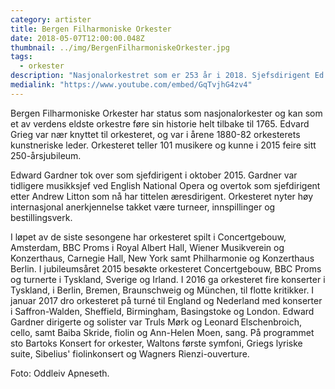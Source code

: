 ```yaml
---
category: artister
title: Bergen Filharmoniske Orkester
date: 2018-05-07T12:00:00.048Z
thumbnail: ../img/BergenFilharmoniskeOrkester.jpg
tags:
  - orkester
description: "Nasjonalorkestret som er 253 år i 2018. Sjefsdirigent Ed Gardner leder orkestret inn i en ny æra med turneer, innspillinger og musikalske tolkninger i verdensklassen."
medialink: "https://www.youtube.com/embed/GqTvjhG4zv4"
---
```

Bergen Filharmoniske Orkester har status som nasjonalorkester og kan som et av verdens eldste orkestre føre sin historie helt tilbake til 1765. Edvard Grieg var nær knyttet til orkesteret, og var i årene 1880-82 orkesterets kunstneriske leder. Orkesteret teller 101 musikere og kunne i 2015 feire sitt 250-årsjubileum.

Edward Gardner tok over som sjefdirigent i oktober 2015. Gardner var tidligere musikksjef ved English National Opera og overtok som sjefdirigent etter Andrew Litton som nå har tittelen æresdirigent. Orkesteret nyter høy internasjonal anerkjennelse takket være turneer, innspillinger og bestillingsverk.

I løpet av de siste sesongene har orkesteret spilt i Concertgebouw, Amsterdam, BBC Proms i Royal Albert Hall, Wiener Musikverein og Konzerthaus, Carnegie Hall, New York samt Philharmonie og Konzerthaus Berlin. I jubileumsåret 2015 besøkte orkesteret Concertgebouw, BBC Proms og turnerte i Tyskland, Sverige og Irland. I 2016 ga orkesteret fire konserter i Tyskland, i Berlin, Bremen, Braunschweig og München, til flotte kritikker. I januar 2017 dro orkesteret på turné til England og Nederland med konserter i Saffron-Walden, Sheffield, Birmingham, Basingstoke og London. Edward Gardner dirigerte og solister var Truls Mørk og Leonard Elschenbroich, cello, samt Baiba Skride, fiolin og Ann-Helen Moen, sang. På programmet sto Bartoks Konsert for orkester, Waltons første symfoni, Griegs lyriske suite, Sibelius' fiolinkonsert og Wagners Rienzi-ouverture.

Foto: Oddleiv Apneseth.
